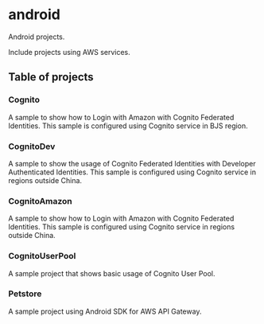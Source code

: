 # android
Android projects.

Include projects using AWS services.

## Table of projects

### Cognito
   A sample to show how to Login with Amazon with Cognito Federated Identities. This sample is configured using Cognito service in BJS region.

### CognitoDev
   A sample to show the usage of Cognito Federated Identities with Developer Authenticated Identities. This sample is configured using Cognito service in regions outside China.

### CognitoAmazon
   A sample to show how to Login with Amazon with Cognito Federated Identities. This sample is configured using Cognito service in regions outside China.


### CognitoUserPool
   A sample project that shows basic usage of Cognito User Pool.


### Petstore
   A sample project using Android SDK for AWS API Gateway.
